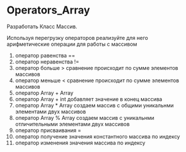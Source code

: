 # Operators_Array

Разработать Класс Массив.

Используя перегрузку операторов реализуйте для него арифметические операции для работы с массивом

1) оператор равенства ==
2) оператор неравенства !=
3) оператор больше > сравнение происходит по сумме элементов массивов
4) оператор меньше < сравнение происходит по сумме элементов массивов
5) оператор Array + Array
6) оператор Array + int добавляет значение в конец массива
7) оператор Array * Array создаем массив с общими уникальнми элементами двух массивов
8) оператор Array % Array создаем массив с уникальнми отличительными элементами двух массивов
9) оператор присваивания =
10) оператор получение значения константного массива по индексу
11) оператор изменения значения массива по индексу
